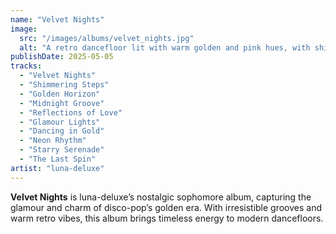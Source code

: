 ```yaml
---
name: "Velvet Nights"
image:
  src: "/images/albums/velvet_nights.jpg"
  alt: "A retro dancefloor lit with warm golden and pink hues, with shimmering curtains in the background, featuring luna-deluxe's 'LD' logo elegantly integrated."
publishDate: 2025-05-05
tracks:
  - "Velvet Nights"
  - "Shimmering Steps"
  - "Golden Horizon"
  - "Midnight Groove"
  - "Reflections of Love"
  - "Glamour Lights"
  - "Dancing in Gold"
  - "Neon Rhythm"
  - "Starry Serenade"
  - "The Last Spin"
artist: "luna-deluxe"
---
```


**Velvet Nights** is luna-deluxe’s nostalgic sophomore album, capturing the glamour and charm of disco-pop’s golden era. With irresistible grooves and warm retro vibes, this album brings timeless energy to modern dancefloors.
